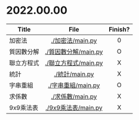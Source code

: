 # 2022.00.00

|Title|File|Finish?|
|---|:-:|:-:|
|加密法|[./加密法/main.py](./加密法/main.py)|0|
|質因數分解|[./質因數分解/main.py](./質因數分解/main.py)|O|
|聯立方程式|[./聯立方程式/main.py](./聯立方程式/main.py)|X|
|統計|[./統計/main.py](./統計/main.py)|X|
|字串重組|[./字串重組/main.py](./字串重組/main.py)|O|
|求係數|[./求係數/main.py](./求係數/main.py)|X|
|9x9乘法表|[./9x9乘法表/main.py](./9x9乘法表/main.py)|X|
